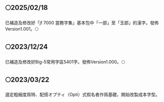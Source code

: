 ## 🌕2025/02/18

已補造及修改好「jf 7000 當務字集」基本包中「一部」至「玉部」的漢字。發佈Version1.001。🌕

## 🌕2023/12/24

已補造及修改好Big-5常用字區5401字。發佈Version1.000。🌕

## 🌕2023/03/22

選定粗細度爲特、配搭オプティ（Opti）式假名者作爲基礎，開始改製成本字型。